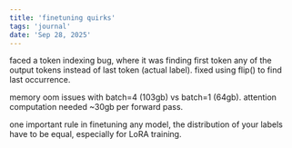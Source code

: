 ```yaml
---
title: 'finetuning quirks'
tags: 'journal'
date: 'Sep 28, 2025'
---
```


faced a token indexing bug, where it was finding first token any of the output tokens instead of last token (actual label). fixed using flip() to find last occurrence.

memory oom issues with batch=4 (103gb) vs batch=1 (64gb). attention computation needed ~30gb per forward pass.

one important rule in finetuning any model, the distribution of your labels have to be equal, especially for LoRA training.